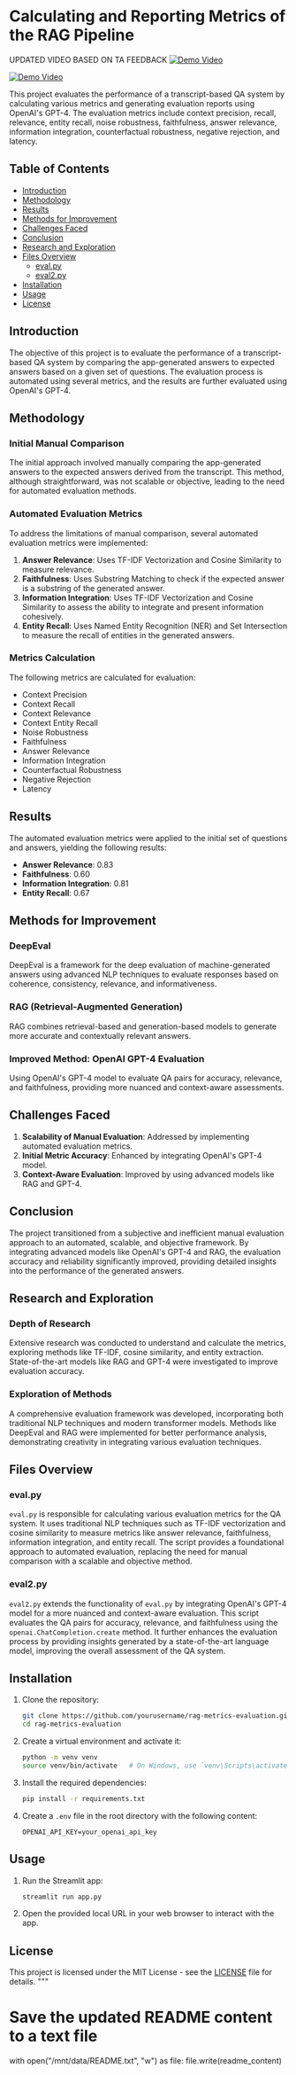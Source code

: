 # Calculating and Reporting Metrics of the RAG Pipeline

UPDATED VIDEO BASED ON TA FEEDBACK
[![Demo Video](https://img.youtube.com/vi/V-VHoerykSs/0.jpg)](https://youtu.be/E-hOGjUR6tk)

[![Demo Video](https://img.youtube.com/vi/V-VHoerykSs/0.jpg)](https://youtu.be/V-VHoerykSs)


This project evaluates the performance of a transcript-based QA system by calculating various metrics and generating evaluation reports using OpenAI's GPT-4. The evaluation metrics include context precision, recall, relevance, entity recall, noise robustness, faithfulness, answer relevance, information integration, counterfactual robustness, negative rejection, and latency.

## Table of Contents

- [Introduction](#introduction)
- [Methodology](#methodology)
- [Results](#results)
- [Methods for Improvement](#methods-for-improvement)
- [Challenges Faced](#challenges-faced)
- [Conclusion](#conclusion)
- [Research and Exploration](#research-and-exploration)
- [Files Overview](#files-overview)
  - [eval.py](#evalpy)
  - [eval2.py](#eval2py)
- [Installation](#installation)
- [Usage](#usage)
- [License](#license)

## Introduction

The objective of this project is to evaluate the performance of a transcript-based QA system by comparing the app-generated answers to expected answers based on a given set of questions. The evaluation process is automated using several metrics, and the results are further evaluated using OpenAI's GPT-4.

## Methodology

### Initial Manual Comparison

The initial approach involved manually comparing the app-generated answers to the expected answers derived from the transcript. This method, although straightforward, was not scalable or objective, leading to the need for automated evaluation methods.

### Automated Evaluation Metrics

To address the limitations of manual comparison, several automated evaluation metrics were implemented:

1. **Answer Relevance**: Uses TF-IDF Vectorization and Cosine Similarity to measure relevance.
2. **Faithfulness**: Uses Substring Matching to check if the expected answer is a substring of the generated answer.
3. **Information Integration**: Uses TF-IDF Vectorization and Cosine Similarity to assess the ability to integrate and present information cohesively.
4. **Entity Recall**: Uses Named Entity Recognition (NER) and Set Intersection to measure the recall of entities in the generated answers.

### Metrics Calculation

The following metrics are calculated for evaluation:

- Context Precision
- Context Recall
- Context Relevance
- Context Entity Recall
- Noise Robustness
- Faithfulness
- Answer Relevance
- Information Integration
- Counterfactual Robustness
- Negative Rejection
- Latency

## Results

The automated evaluation metrics were applied to the initial set of questions and answers, yielding the following results:

- **Answer Relevance**: 0.83
- **Faithfulness**: 0.60
- **Information Integration**: 0.81
- **Entity Recall**: 0.67

## Methods for Improvement

### DeepEval

DeepEval is a framework for the deep evaluation of machine-generated answers using advanced NLP techniques to evaluate responses based on coherence, consistency, relevance, and informativeness.

### RAG (Retrieval-Augmented Generation)

RAG combines retrieval-based and generation-based models to generate more accurate and contextually relevant answers.

### Improved Method: OpenAI GPT-4 Evaluation

Using OpenAI's GPT-4 model to evaluate QA pairs for accuracy, relevance, and faithfulness, providing more nuanced and context-aware assessments.

## Challenges Faced

1. **Scalability of Manual Evaluation**: Addressed by implementing automated evaluation metrics.
2. **Initial Metric Accuracy**: Enhanced by integrating OpenAI's GPT-4 model.
3. **Context-Aware Evaluation**: Improved by using advanced models like RAG and GPT-4.

## Conclusion

The project transitioned from a subjective and inefficient manual evaluation approach to an automated, scalable, and objective framework. By integrating advanced models like OpenAI's GPT-4 and RAG, the evaluation accuracy and reliability significantly improved, providing detailed insights into the performance of the generated answers.

## Research and Exploration

### Depth of Research

Extensive research was conducted to understand and calculate the metrics, exploring methods like TF-IDF, cosine similarity, and entity extraction. State-of-the-art models like RAG and GPT-4 were investigated to improve evaluation accuracy.

### Exploration of Methods

A comprehensive evaluation framework was developed, incorporating both traditional NLP techniques and modern transformer models. Methods like DeepEval and RAG were implemented for better performance analysis, demonstrating creativity in integrating various evaluation techniques.

## Files Overview

### eval.py

`eval.py` is responsible for calculating various evaluation metrics for the QA system. It uses traditional NLP techniques such as TF-IDF vectorization and cosine similarity to measure metrics like answer relevance, faithfulness, information integration, and entity recall. The script provides a foundational approach to automated evaluation, replacing the need for manual comparison with a scalable and objective method.

### eval2.py

`eval2.py` extends the functionality of `eval.py` by integrating OpenAI's GPT-4 model for a more nuanced and context-aware evaluation. This script evaluates the QA pairs for accuracy, relevance, and faithfulness using the `openai.ChatCompletion.create` method. It further enhances the evaluation process by providing insights generated by a state-of-the-art language model, improving the overall assessment of the QA system.

## Installation

1. Clone the repository:
    ```sh
    git clone https://github.com/yourusername/rag-metrics-evaluation.git
    cd rag-metrics-evaluation
    ```

2. Create a virtual environment and activate it:
    ```sh
    python -m venv venv
    source venv/bin/activate   # On Windows, use `venv\Scripts\activate`
    ```

3. Install the required dependencies:
    ```sh
    pip install -r requirements.txt
    ```

4. Create a `.env` file in the root directory with the following content:
    ```env
    OPENAI_API_KEY=your_openai_api_key
    ```

## Usage

1. Run the Streamlit app:
    ```sh
    streamlit run app.py
    ```

2. Open the provided local URL in your web browser to interact with the app.

## License

This project is licensed under the MIT License - see the [LICENSE](LICENSE) file for details.
"""

# Save the updated README content to a text file
with open("/mnt/data/README.txt", "w") as file:
    file.write(readme_content)
